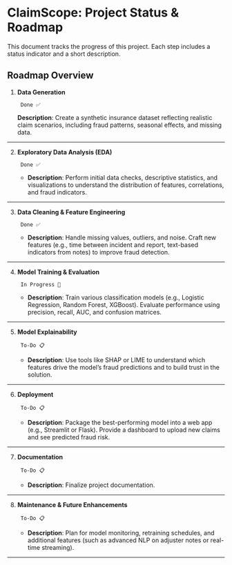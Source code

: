 # **ClaimScope: Project Status & Roadmap**

This document tracks the progress of this project. Each step includes a status indicator and a short description.

## **Roadmap Overview**

1. **Data Generation**   
    
        Done ✅
    **Description**: Create a synthetic insurance dataset reflecting realistic claim scenarios, including fraud patterns, seasonal effects, and missing data.  
----

2. **Exploratory Data Analysis (EDA)** 
        
        Done ✅
   - **Description**: Perform initial data checks, descriptive statistics, and visualizations to understand the distribution of features, correlations, and fraud indicators.  
----

3. **Data Cleaning & Feature Engineering** 

        Done ✅
   - **Description**: Handle missing values, outliers, and noise. Craft new features (e.g., time between incident and report, text-based indicators from notes) to improve fraud detection.  
----

4. **Model Training & Evaluation** 

        In Progress 🚧
   - **Description**: Train various classification models (e.g., Logistic Regression, Random Forest, XGBoost). Evaluate performance using precision, recall, AUC, and confusion matrices.  

----

5. **Model Explainability**  

        To-Do 📋
   - **Description**: Use tools like SHAP or LIME to understand which features drive the model’s fraud predictions and to build trust in the solution.  

----

6. **Deployment**

        To-Do 📋
   - **Description**: Package the best-performing model into a web app (e.g., Streamlit or Flask). Provide a dashboard to upload new claims and see predicted fraud risk.  

----

7. **Documentation** 

        To-Do 📋
   - **Description**: Finalize project documentation.  

----

8. **Maintenance & Future Enhancements**

        To-Do 📋
   - **Description**: Plan for model monitoring, retraining schedules, and additional features (such as advanced NLP on adjuster notes or real-time streaming).  


---